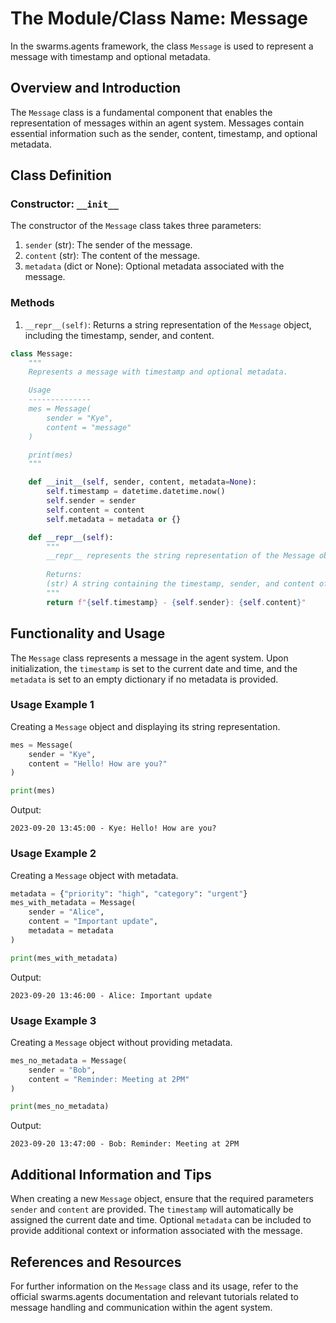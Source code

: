 # The Module/Class Name: Message

In the swarms.agents framework, the class `Message` is used to represent a message with timestamp and optional metadata.

## Overview and Introduction

The `Message` class is a fundamental component that enables the representation of messages within an agent system. Messages contain essential information such as the sender, content, timestamp, and optional metadata.

## Class Definition

### Constructor: `__init__`

The constructor of the `Message` class takes three parameters:

1. `sender` (str): The sender of the message.
2. `content` (str): The content of the message.
3. `metadata` (dict or None): Optional metadata associated with the message.

### Methods

1. `__repr__(self)`: Returns a string representation of the `Message` object, including the timestamp, sender, and content.

```python
class Message:
    """
    Represents a message with timestamp and optional metadata.

    Usage
    --------------
    mes = Message(
        sender = "Kye",
        content = "message"
    )

    print(mes)
    """

    def __init__(self, sender, content, metadata=None):
        self.timestamp = datetime.datetime.now()
        self.sender = sender
        self.content = content
        self.metadata = metadata or {}

    def __repr__(self):
        """
        __repr__ represents the string representation of the Message object.
        
        Returns:
        (str) A string containing the timestamp, sender, and content of the message.
        """
        return f"{self.timestamp} - {self.sender}: {self.content}"
```

## Functionality and Usage

The `Message` class represents a message in the agent system. Upon initialization, the `timestamp` is set to the current date and time, and the `metadata` is set to an empty dictionary if no metadata is provided.

### Usage Example 1

Creating a `Message` object and displaying its string representation.

```python
mes = Message(
    sender = "Kye",
    content = "Hello! How are you?"
)

print(mes)
```

Output:
```
2023-09-20 13:45:00 - Kye: Hello! How are you?
```

### Usage Example 2

Creating a `Message` object with metadata.

```python
metadata = {"priority": "high", "category": "urgent"}
mes_with_metadata = Message(
    sender = "Alice",
    content = "Important update",
    metadata = metadata
)

print(mes_with_metadata)
```

Output:
```
2023-09-20 13:46:00 - Alice: Important update
```

### Usage Example 3

Creating a `Message` object without providing metadata.

```python
mes_no_metadata = Message(
    sender = "Bob",
    content = "Reminder: Meeting at 2PM"
)

print(mes_no_metadata)
```

Output:
```
2023-09-20 13:47:00 - Bob: Reminder: Meeting at 2PM
```

## Additional Information and Tips

When creating a new `Message` object, ensure that the required parameters `sender` and `content` are provided. The `timestamp` will automatically be assigned the current date and time. Optional `metadata` can be included to provide additional context or information associated with the message.

## References and Resources

For further information on the `Message` class and its usage, refer to the official swarms.agents documentation and relevant tutorials related to message handling and communication within the agent system.
